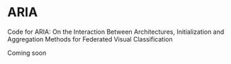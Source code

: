 # ARIA
Code for ARIA: On the Interaction Between Architectures, Initialization and Aggregation Methods for Federated Visual Classification

Coming soon
